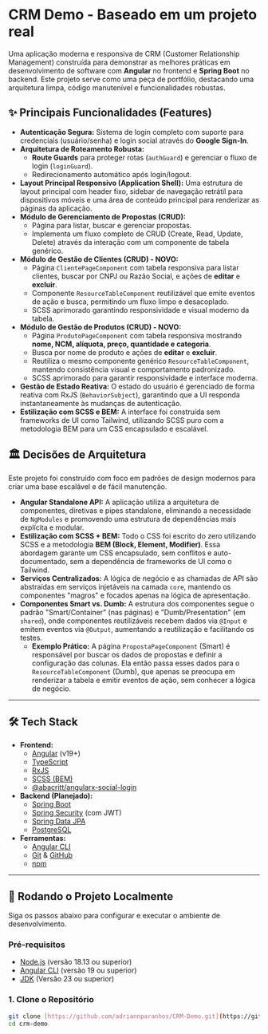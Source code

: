 # CRM Demo - Baseado em um projeto real 

Uma aplicação moderna e responsiva de CRM (Customer Relationship Management) construída para demonstrar as melhores práticas em desenvolvimento de software com **Angular** no frontend e **Spring Boot** no backend. Este projeto serve como uma peça de portfólio, destacando uma arquitetura limpa, código manutenível e funcionalidades robustas.

## ✨ Principais Funcionalidades (Features)

* **Autenticação Segura:** Sistema de login completo com suporte para credenciais (usuário/senha) e login social através do **Google Sign-In**.
* **Arquitetura de Roteamento Robusta:**
    * **Route Guards** para proteger rotas (`authGuard`) e gerenciar o fluxo de login (`loginGuard`).
    * Redirecionamento automático após login/logout.
* **Layout Principal Responsivo (Application Shell):** Uma estrutura de layout principal com header fixo, sidebar de navegação retrátil para dispositivos móveis e uma área de conteúdo principal para renderizar as páginas da aplicação.
* **Módulo de Gerenciamento de Propostas (CRUD):**
    * Página para listar, buscar e gerenciar propostas.
    * Implementa um fluxo completo de CRUD (Create, Read, Update, Delete) através da interação com um componente de tabela genérico.
* **Módulo de Gestão de Clientes (CRUD) - NOVO:**  
    * Página `ClientePageComponent` com tabela responsiva para listar clientes, buscar por CNPJ ou Razão Social, e ações de **editar** e **excluir**.  
    * Componente `ResourceTableComponent` reutilizável que emite eventos de ação e busca, permitindo um fluxo limpo e desacoplado.  
    * SCSS aprimorado garantindo responsividade e visual moderno da tabela.
* **Módulo de Gestão de Produtos (CRUD) - NOVO:**  
    * Página `ProdutoPageComponent` com tabela responsiva mostrando **nome, NCM, alíquota, preço, quantidade e categoria**.  
    * Busca por nome de produto e ações de **editar** e **excluir**.  
    * Reutiliza o mesmo componente genérico `ResourceTableComponent`, mantendo consistência visual e comportamento padronizado.  
    * SCSS aprimorado para garantir responsividade e interface moderna.
* **Gestão de Estado Reativa:** O estado do usuário é gerenciado de forma reativa com RxJS (`BehaviorSubject`), garantindo que a UI responda instantaneamente às mudanças de autenticação.
* **Estilização com SCSS e BEM:** A interface foi construída sem frameworks de UI como Tailwind, utilizando SCSS puro com a metodologia BEM para um CSS encapsulado e escalável.


## 🏛️ Decisões de Arquitetura

Este projeto foi construído com foco em padrões de design modernos para criar uma base escalável e de fácil manutenção.

* **Angular Standalone API:** A aplicação utiliza a arquitetura de componentes, diretivas e pipes standalone, eliminando a necessidade de `NgModules` e promovendo uma estrutura de dependências mais explícita e modular.
* **Estilização com SCSS + BEM:** Todo o CSS foi escrito do zero utilizando SCSS e a metodologia **BEM (Block, Element, Modifier)**. Essa abordagem garante um CSS encapsulado, sem conflitos e auto-documentado, sem a dependência de frameworks de UI como o Tailwind.
* **Serviços Centralizados:** A lógica de negócio e as chamadas de API são abstraídas em serviços injetáveis na camada `core`, mantendo os componentes "magros" e focados apenas na lógica de apresentação.
* **Componentes Smart vs. Dumb:** A estrutura dos componentes segue o padrão "Smart/Container" (nas páginas) e "Dumb/Presentation" (em `shared`), onde componentes reutilizáveis recebem dados via `@Input` e emitem eventos via `@Output`, aumentando a reutilização e facilitando os testes.
    * **Exemplo Prático:** A página `PropostaPageComponent` (Smart) é responsável por buscar os dados de propostas e definir a configuração das colunas. Ela então passa esses dados para o `ResourceTableComponent` (Dumb), que apenas se preocupa em renderizar a tabela e emitir eventos de ação, sem conhecer a lógica de negócio.
---
## 🛠️ Tech Stack

* **Frontend:**
    * [Angular](https://angular.dev/) (v19+)
    * [TypeScript](https://www.typescriptlang.org/)
    * [RxJS](https://rxjs.dev/)
    * [SCSS (BEM)](https://getbem.com/)
    * [@abacritt/angularx-social-login](https://www.npmjs.com/package/@abacritt/angularx-social-login)
* **Backend (Planejado):**
    * [Spring Boot](https://spring.io/projects/spring-boot)
    * [Spring Security](https://spring.io/projects/spring-security) (com JWT)
    * [Spring Data JPA](https://spring.io/projects/spring-data-jpa)
    * [PostgreSQL](https://www.postgresql.org/)
* **Ferramentas:**
    * [Angular CLI](https://angular.dev/tools/cli)
    * [Git](https://git-scm.com/) & [GitHub](https://github.com/)
    * [npm](https://www.npmjs.com/)

---
## 🚀 Rodando o Projeto Localmente

Siga os passos abaixo para configurar e executar o ambiente de desenvolvimento.

### Pré-requisitos

* [Node.js](https://nodejs.org/) (versão 18.13 ou superior)
* [Angular CLI](https://angular.dev/tools/cli) (versão 19 ou superior)
* [JDK](https://www.oracle.com/br/java/technologies/downloads) (Versão 23 ou superior)

### 1. Clone o Repositório
```bash
git clone [https://github.com/adriannparanhos/CRM-Demo.git](https://github.com/adriannparanhos/CRM-Demo.git)
cd crm-demo